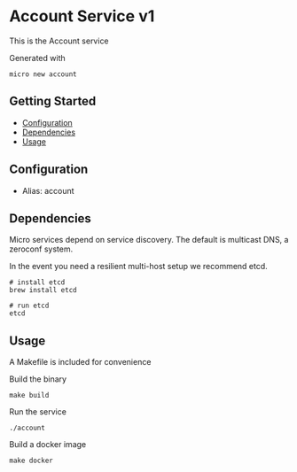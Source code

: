 # Account Service v1

This is the Account service

Generated with

```
micro new account
```

## Getting Started

- [Configuration](#configuration)
- [Dependencies](#dependencies)
- [Usage](#usage)

## Configuration

- Alias: account

## Dependencies

Micro services depend on service discovery. The default is multicast DNS, a zeroconf system.

In the event you need a resilient multi-host setup we recommend etcd.

```
# install etcd
brew install etcd

# run etcd
etcd
```

## Usage

A Makefile is included for convenience

Build the binary

```
make build
```

Run the service
```
./account
```

Build a docker image
```
make docker
```
